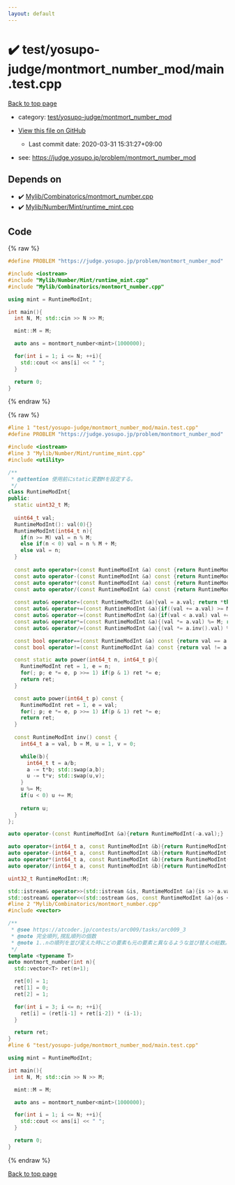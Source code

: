 ```yaml
---
layout: default
---
```


<!-- mathjax config similar to math.stackexchange -->
<script type="text/javascript" async
  src="https://cdnjs.cloudflare.com/ajax/libs/mathjax/2.7.5/MathJax.js?config=TeX-MML-AM_CHTML">
</script>
<script type="text/x-mathjax-config">
  MathJax.Hub.Config({
    TeX: { equationNumbers: { autoNumber: "AMS" }},
    tex2jax: {
      inlineMath: [ ['$','$'] ],
      processEscapes: true
    },
    "HTML-CSS": { matchFontHeight: false },
    displayAlign: "left",
    displayIndent: "2em"
  });
</script>

<script type="text/javascript" src="https://cdnjs.cloudflare.com/ajax/libs/jquery/3.4.1/jquery.min.js"></script>
<script src="https://cdn.jsdelivr.net/npm/jquery-balloon-js@1.1.2/jquery.balloon.min.js" integrity="sha256-ZEYs9VrgAeNuPvs15E39OsyOJaIkXEEt10fzxJ20+2I=" crossorigin="anonymous"></script>
<script type="text/javascript" src="../../../../assets/js/copy-button.js"></script>
<link rel="stylesheet" href="../../../../assets/css/copy-button.css" />


# :heavy_check_mark: test/yosupo-judge/montmort_number_mod/main.test.cpp

<a href="../../../../index.html">Back to top page</a>

* category: <a href="../../../../index.html#910a463805ae5ab8a646512f693c1fa3">test/yosupo-judge/montmort_number_mod</a>
* <a href="{{ site.github.repository_url }}/blob/master/test/yosupo-judge/montmort_number_mod/main.test.cpp">View this file on GitHub</a>
    - Last commit date: 2020-03-31 15:31:27+09:00


* see: <a href="https://judge.yosupo.jp/problem/montmort_number_mod">https://judge.yosupo.jp/problem/montmort_number_mod</a>


## Depends on

* :heavy_check_mark: <a href="../../../../library/Mylib/Combinatorics/montmort_number.cpp.html">Mylib/Combinatorics/montmort_number.cpp</a>
* :heavy_check_mark: <a href="../../../../library/Mylib/Number/Mint/runtime_mint.cpp.html">Mylib/Number/Mint/runtime_mint.cpp</a>


## Code

<a id="unbundled"></a>
{% raw %}
```cpp
#define PROBLEM "https://judge.yosupo.jp/problem/montmort_number_mod"

#include <iostream>
#include "Mylib/Number/Mint/runtime_mint.cpp"
#include "Mylib/Combinatorics/montmort_number.cpp"

using mint = RuntimeModInt;

int main(){
  int N, M; std::cin >> N >> M;

  mint::M = M;

  auto ans = montmort_number<mint>(1000000);

  for(int i = 1; i <= N; ++i){
    std::cout << ans[i] << " ";
  }

  return 0;
}

```
{% endraw %}

<a id="bundled"></a>
{% raw %}
```cpp
#line 1 "test/yosupo-judge/montmort_number_mod/main.test.cpp"
#define PROBLEM "https://judge.yosupo.jp/problem/montmort_number_mod"

#include <iostream>
#line 3 "Mylib/Number/Mint/runtime_mint.cpp"
#include <utility>

/**
 * @attention 使用前にstatic変数Mを設定する。
 */
class RuntimeModInt{
public:
  static uint32_t M;
  
  uint64_t val;
  RuntimeModInt(): val(0){}
  RuntimeModInt(int64_t n){
    if(n >= M) val = n % M;
    else if(n < 0) val = n % M + M;
    else val = n;
  }
  
  const auto operator+(const RuntimeModInt &a) const {return RuntimeModInt(val + a.val);}
  const auto operator-(const RuntimeModInt &a) const {return RuntimeModInt(val - a.val);}
  const auto operator*(const RuntimeModInt &a) const {return RuntimeModInt(val * a.val);}
  const auto operator/(const RuntimeModInt &a) const {return RuntimeModInt(val * a.inv().val);}
  
  const auto& operator=(const RuntimeModInt &a){val = a.val; return *this;}
  const auto& operator+=(const RuntimeModInt &a){if((val += a.val) >= M) val -= M; return *this;}
  const auto& operator-=(const RuntimeModInt &a){if(val < a.val) val += M; val -= a.val; return *this;}
  const auto& operator*=(const RuntimeModInt &a){(val *= a.val) %= M; return *this;}
  const auto& operator/=(const RuntimeModInt &a){(val *= a.inv().val) %= M; return *this;}

  const bool operator==(const RuntimeModInt &a) const {return val == a.val;}
  const bool operator!=(const RuntimeModInt &a) const {return val != a.val;}

  const static auto power(int64_t n, int64_t p){
    RuntimeModInt ret = 1, e = n;
    for(; p; e *= e, p >>= 1) if(p & 1) ret *= e;
    return ret;
  }

  const auto power(int64_t p) const {
    RuntimeModInt ret = 1, e = val;
    for(; p; e *= e, p >>= 1) if(p & 1) ret *= e;
    return ret;
  }
  
  const RuntimeModInt inv() const {
    int64_t a = val, b = M, u = 1, v = 0;

    while(b){
      int64_t t = a/b;
      a -= t*b; std::swap(a,b);
      u -= t*v; std::swap(u,v);
    }
    u %= M;
    if(u < 0) u += M;
    
    return u;
  }
};

auto operator-(const RuntimeModInt &a){return RuntimeModInt(-a.val);}

auto operator+(int64_t a, const RuntimeModInt &b){return RuntimeModInt(a) + b;}
auto operator-(int64_t a, const RuntimeModInt &b){return RuntimeModInt(a) - b;}
auto operator*(int64_t a, const RuntimeModInt &b){return RuntimeModInt(a) * b;}
auto operator/(int64_t a, const RuntimeModInt &b){return RuntimeModInt(a) / b;}

uint32_t RuntimeModInt::M;

std::istream& operator>>(std::istream &is, RuntimeModInt &a){is >> a.val; return is;}
std::ostream& operator<<(std::ostream &os, const RuntimeModInt &a){os << a.val; return os;}
#line 2 "Mylib/Combinatorics/montmort_number.cpp"
#include <vector>

/**
 * @see https://atcoder.jp/contests/arc009/tasks/arc009_3
 * @note 完全順列,撹乱順列の個数
 * @note 1..nの順列を並び変えた時にどの要素も元の要素と異なるような並び替えの総数。
 */
template <typename T>
auto montmort_number(int n){
  std::vector<T> ret(n+1);

  ret[0] = 1;
  ret[1] = 0;
  ret[2] = 1;

  for(int i = 3; i <= n; ++i){
    ret[i] = (ret[i-1] + ret[i-2]) * (i-1);
  }

  return ret;
}
#line 6 "test/yosupo-judge/montmort_number_mod/main.test.cpp"

using mint = RuntimeModInt;

int main(){
  int N, M; std::cin >> N >> M;

  mint::M = M;

  auto ans = montmort_number<mint>(1000000);

  for(int i = 1; i <= N; ++i){
    std::cout << ans[i] << " ";
  }

  return 0;
}

```
{% endraw %}

<a href="../../../../index.html">Back to top page</a>

